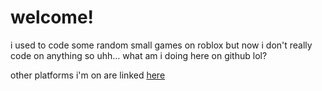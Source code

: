 # welcome!
i used to code some random small games on roblox but now i don't really code on anything so uhh... what am i doing here on github lol?

other platforms i'm on are linked [here](lowlytv.carrd.co)
